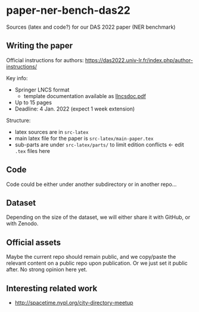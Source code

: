 # paper-ner-bench-das22
Sources (latex and code?) for our DAS 2022 paper (NER benchmark)

## Writing the paper
Official instructions for authors: <https://das2022.univ-lr.fr/index.php/author-instructions/>

Key info:
- Springer LNCS format
  - template documentation available as [llncsdoc.pdf](llncsdoc.pdf)
- Up to 15 pages
- Deadline: 4 Jan. 2022 (expect 1 week extension)

Structure:
- latex sources are in `src-latex`
- main latex file for the paper is `src-latex/main-paper.tex`
- sub-parts are under `src-latex/parts/` to limit edition conflicts ← edit `.tex` files here


## Code
Code could be either under another subdirectory or in another repo…


## Dataset
Depending on the size of the dataset, we will either share it with GitHub, or with Zenodo.

## Official assets
Maybe the current repo should remain public, and we copy/paste the relevant content on a public repo upon publication.
Or we just set it public after.
No strong opinion here yet.

## Interesting related work
- http://spacetime.nypl.org/city-directory-meetup
